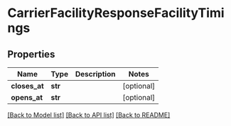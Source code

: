 # CarrierFacilityResponseFacilityTimings

## Properties
Name | Type | Description | Notes
------------ | ------------- | ------------- | -------------
**closes_at** | **str** |  | [optional] 
**opens_at** | **str** |  | [optional] 

[[Back to Model list]](../README.md#documentation-for-models) [[Back to API list]](../README.md#documentation-for-api-endpoints) [[Back to README]](../README.md)


